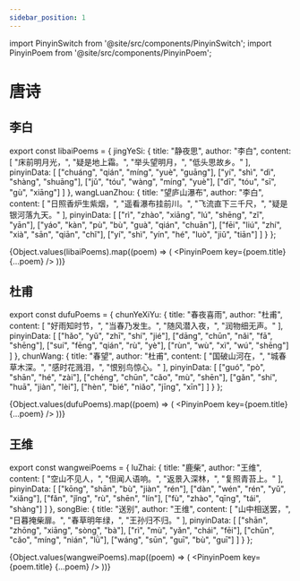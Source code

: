 ```yaml
---
sidebar_position: 1
---
```


import PinyinSwitch from '@site/src/components/PinyinSwitch';
import PinyinPoem from '@site/src/components/PinyinPoem';

# 唐诗

<PinyinSwitch />

## 李白

export const libaiPoems = {
  jingYeSi: {
    title: "静夜思",
    author: "李白",
    content: [
      "床前明月光，",
      "疑是地上霜。",
      "举头望明月，",
      "低头思故乡。"
    ],
    pinyinData: [
      ["chuáng", "qián", "míng", "yuè", "guāng"],
      ["yí", "shì", "dì", "shàng", "shuāng"],
      ["jǔ", "tóu", "wàng", "míng", "yuè"],
      ["dī", "tóu", "sī", "gù", "xiāng"]
    ]
  },
  wangLuanZhou: {
    title: "望庐山瀑布",
    author: "李白",
    content: [
      "日照香炉生紫烟，",
      "遥看瀑布挂前川。",
      "飞流直下三千尺，",
      "疑是银河落九天。"
    ],
    pinyinData: [
      ["rì", "zhào", "xiāng", "lú", "shēng", "zǐ", "yān"],
      ["yáo", "kàn", "pù", "bù", "guà", "qián", "chuān"],
      ["fēi", "liú", "zhí", "xià", "sān", "qiān", "chǐ"],
      ["yí", "shì", "yín", "hé", "luò", "jiǔ", "tiān"]
    ]
  }
};

{Object.values(libaiPoems).map((poem) => (
  <PinyinPoem key={poem.title} {...poem} />
))}

## 杜甫

export const dufuPoems = {
  chunYeXiYu: {
    title: "春夜喜雨",
    author: "杜甫",
    content: [
      "好雨知时节，",
      "当春乃发生。",
      "随风潜入夜，",
      "润物细无声。"
    ],
    pinyinData: [
      ["hǎo", "yǔ", "zhī", "shí", "jié"],
      ["dāng", "chūn", "nǎi", "fā", "shēng"],
      ["suí", "fēng", "qián", "rù", "yè"],
      ["rùn", "wù", "xì", "wú", "shēng"]
    ]
  },
  chunWang: {
    title: "春望",
    author: "杜甫",
    content: [
      "国破山河在，",
      "城春草木深。",
      "感时花溅泪，",
      "恨别鸟惊心。"
    ],
    pinyinData: [
      ["guó", "pò", "shān", "hé", "zài"],
      ["chéng", "chūn", "cǎo", "mù", "shēn"],
      ["gǎn", "shí", "huā", "jiàn", "lèi"],
      ["hèn", "bié", "niǎo", "jīng", "xīn"]
    ]
  }
};

{Object.values(dufuPoems).map((poem) => (
  <PinyinPoem key={poem.title} {...poem} />
))}

## 王维

export const wangweiPoems = {
  luZhai: {
    title: "鹿柴",
    author: "王维",
    content: [
      "空山不见人，",
      "但闻人语响。",
      "返景入深林，",
      "复照青苔上。"
    ],
    pinyinData: [
      ["kōng", "shān", "bù", "jiàn", "rén"],
      ["dàn", "wén", "rén", "yǔ", "xiǎng"],
      ["fǎn", "jǐng", "rù", "shēn", "lín"],
      ["fù", "zhào", "qīng", "tái", "shàng"]
    ]
  },
  songBie: {
    title: "送别",
    author: "王维",
    content: [
      "山中相送罢，",
      "日暮掩柴扉。",
      "春草明年绿，",
      "王孙归不归。"
    ],
    pinyinData: [
      ["shān", "zhōng", "xiāng", "sòng", "bà"],
      ["rì", "mù", "yǎn", "chái", "fēi"],
      ["chūn", "cǎo", "míng", "nián", "lǜ"],
      ["wáng", "sūn", "guī", "bù", "guī"]
    ]
  }
};

{Object.values(wangweiPoems).map((poem) => (
  <PinyinPoem key={poem.title} {...poem} />
))} 